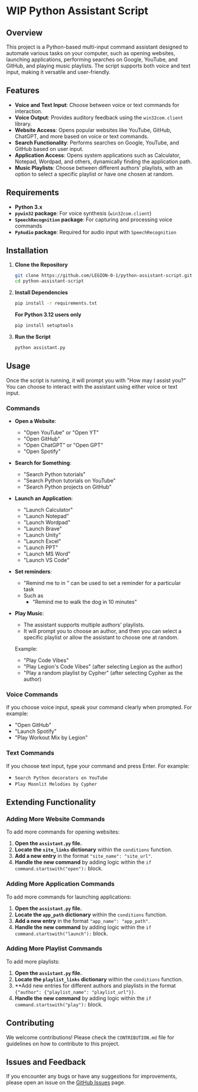 # WIP Python Assistant Script

## Overview

This project is a Python-based multi-input command assistant designed to automate various tasks on your computer,
such as opening websites, launching applications, performing searches on Google, YouTube, and GitHub, and playing music playlists.
The script supports both voice and text input, making it versatile and user-friendly.

## Features

- **Voice and Text Input**: Choose between voice or text commands for interaction.
- **Voice Output**: Provides auditory feedback using the `win32com.client` library.
- **Website Access**: Opens popular websites like YouTube, GitHub, ChatGPT, and more based on voice or text commands.
- **Search Functionality**: Performs searches on Google, YouTube, and GitHub based on user input.
- **Application Access**: Opens system applications such as Calculator, Notepad, Wordpad, and others, dynamically finding the application path.
- **Music Playlists**: Choose between different authors' playlists, with an option to select a specific playlist or have one chosen at random.

## Requirements

- **Python 3.x**
- **`pywin32` package**: For voice synthesis (`win32com.client`)
- **`SpeechRecognition` package**: For capturing and processing voice commands
- **`PyAudio` package**: Required for audio input with `SpeechRecognition`

## Installation

1. **Clone the Repository**
   ```bash
   git clone https://github.com/LEGION-0-1/python-assistant-script.git
   cd python-assistant-script
   ```

2. **Install Dependencies**
   ```bash
   pip install -r requirements.txt
   ```
   **For Python 3.12 users only**
   ```bash
   pip install setuptools
   ```

4. **Run the Script**
   ```bash
   python assistant.py
   ```

## Usage

Once the script is running, it will prompt you with "How may I assist you?" You can choose to interact with the assistant using either voice or text input.

### Commands

- **Open a Website**:
  - "Open YouTube" or "Open YT"
  - "Open GitHub"
  - "Open ChatGPT" or "Open GPT"
  - "Open Spotify"
  
- **Search for Something**:
  - "Search Python tutorials"
  - "Search Python tutorials on YouTube"
  - "Search Python projects on GitHub"
 
- **Launch an Application**:
  - "Launch Calculator"
  - "Launch Notepad"
  - "Launch Wordpad"
  - "Launch Brave"
  - "Launch Unity"
  - "Launch Excel"
  - "Launch PPT"
  - "Launch MS Word"
  - "Launch VS Code"

- **Set reminders**:
  - "Remind me to <task> in <time>" can be used to set a reminder for a particular task
  - Such as
    - "Remind me to walk the dog in 10 minutes"

- **Play Music**:
  - The assistant supports multiple authors' playlists. 
  - It will prompt you to choose an author, and then you can select a specific playlist or allow the assistant to choose one at random.

  Example:
  - "Play Code Vibes"
  - "Play Legion's Code Vibes" (after selecting Legion as the author)
  - "Play a random playlist by Cypher" (after selecting Cypher as the author)

### Voice Commands

If you choose voice input, speak your command clearly when prompted. For example:
- "Open GitHub"
- "Launch Spotify"
- "Play Workout Mix by Legion"

### Text Commands

If you choose text input, type your command and press Enter. For example:
- `Search Python decorators on YouTube`
- `Play Moonlit Melodies by Cypher`

## Extending Functionality

### Adding More Website Commands

To add more commands for opening websites:

1. **Open the `assistant.py` file.**
2. **Locate the `site_links` dictionary** within the `conditions` function.
3. **Add a new entry** in the format `"site_name": "site_url"`.
4. **Handle the new command** by adding logic within the `if command.startswith("open"):` block.

### Adding More Application Commands

To add more commands for launching applications:

1. **Open the `assistant.py` file.**
2. **Locate the `app_path` dictionary** within the `conditions` function.
3. **Add a new entry** in the format `"app_name": "app_path"`.
4. **Handle the new command** by adding logic within the `if command.startswith("launch"):` block.

### Adding More Playlist Commands

To add more playlists:

1. **Open the `assistant.py` file.**
2. **Locate the `playlist_links` dictionary** within the `conditions` function.
3. **Add new entries for different authors and playlists in the format `{"author": {"playlist_name": "playlist_url"}}`.
4. **Handle the new command** by adding logic within the `if command.startswith("play"):` block.


## Contributing

We welcome contributions! Please check the `CONTRIBUTION.md` file for guidelines on how to contribute to this project.

## Issues and Feedback

If you encounter any bugs or have any suggestions for improvements, please open an issue on the [GitHub Issues](https://github.com/LEGION-0-1/python-assistant-script/issues) page.
